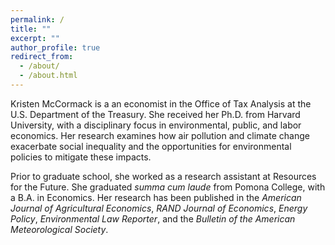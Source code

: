 ```yaml
---
permalink: /
title: ""
excerpt: ""
author_profile: true
redirect_from: 
  - /about/
  - /about.html
---
```


Kristen McCormack is a an economist in the Office of Tax Analysis at the U.S. Department of the Treasury. She received her Ph.D. from Harvard University, with a disciplinary focus in environmental, public, and labor economics. Her research examines how air pollution and climate change exacerbate social inequality and the opportunities for environmental policies to mitigate these impacts.

Prior to graduate school, she worked as a research assistant at Resources for the Future. She graduated *summa cum laude* from Pomona College, with a B.A. in Economics. Her research has been published in the *American Journal of Agricultural Economics*, *RAND Journal of Economics*, *Energy Policy*, *Environmental Law Reporter*, and the *Bulletin of the American Meteorological Society*. 
